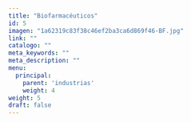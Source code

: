 ```yaml
---
title: "Biofarmacéuticos"
id: 5
imagen: "1a62319c83f38c46ef2ba3ca6d869f46-BF.jpg"
link: ""
catalogo: ""
meta_keywords: ""
meta_description: ""
menu:
  principal:
    parent: 'industrias'
    weight: 4
weight: 5
draft: false
---
```

